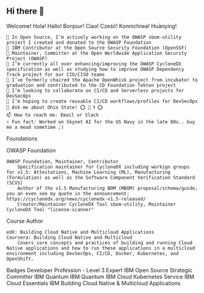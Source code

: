 ## Hi there 👋

<!--
**meghgandhi/meghgandhi** is a ✨ _special_ ✨ repository because its `README.md` (this file) appears on your GitHub profile.

Here are some ideas to get you started:

- 🔭 I’m currently working on ...
- 🌱 I’m currently learning ...
- 👯 I’m looking to collaborate on ...
- 🤔 I’m looking for help with ...
- 💬 Ask me about ...
- 📫 How to reach me: ...
- 😄 Pronouns: ...
- ⚡ Fun fact: ...
-->


Welcome! Hola! Hallo! Bonjour! Ciao! Cześć! Konnichiwa! Huānyíng!

    🔭 In Open Source, I’m actively working on the OWASP sbom-utility project I created and donated to the OWASP Foundation
    🔧 IBM Contributor at the Open Source Security Foundation (OpenSSF)
    🔧 Maintainer, Committer at the Open Worldwide Application Security Project (OWASP)
    🌱 I’m currently all over enhancing/improving the OWASP CycloneDX specification as well as studying how to improve OWASP Dependency Track project for our CIO/CISO teams
    👴 I’ve formerly chaired the Apache OpenWhisk project from incubator to graduation and contributed to the CD Foundation Tekton project
    👯 I’m looking to collaborate on CI/CD and Serverless projects for DevSecOps
    🤔 I’m hoping to create reusable CI/CD workflows/profiles for DevSecOps
    💬 Ask me about Ohio State! ⭕ 🙌 ❗ ⭕
    📫 How to reach me: Email or Slack
    ⚡ Fun fact: Worked on Skynet AI for the US Navy in the late 80s.. buy me a mead sometime ;)

Foundations

OWASP Foundation

    OWASP Foundation, Maintainer, Contributor
        Specification maintainer for CycloneDX including workign groups for v1.5: Attestations, Machine Learning (ML), Manufacturing (Formulation) as well as the Software Component Verification Standard (SCVS)
        Author of the v1.5 Manufacturing BOM (MBOM) proposal/schema/guide; you an even see my quote in the announcement: https://cyclonedx.org/news/cyclonedx-v1.5-released/
        Creator/Maintainer CycloneDX Tool sbom-utility, Maintainer CycloneDX Tool "license-scanner"

Course Author

    edX: Building Cloud Native and Multicloud Applications
    Coursera: Building Cloud Native and Multicloud
        Covers core concepts and practices of building and running Cloud Native applications and how to run these applications in a multicloud environment including DevSecOps, CI/CD, Docker, Kubernetes, and OpenShift.

Badges
Developer Profession - Level 3 Expert 	IBM Open Source Strategic Committer 	IBM Quantum 	IBM Quantum 	IBM Cloud Kubernetes Service 	IBM Cloud Essentials 	IBM Building Cloud Native & Multicloud Applications
